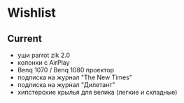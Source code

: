 # Wishlist

## Current

- уши parrot zik 2.0
- колонки с AirPlay
- Benq 1070 / Benq 1080 проектор
- подписка на журнал "The New Times"
- подписка на журнал "Дилетант"
- хипстерские крылья для велика (легкие и складные)
